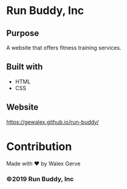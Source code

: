 # Run Buddy, Inc

## Purpose
A website that offers fitness training services.

## Built with
* HTML
* CSS

## Website
https://gewalex.github.io/run-buddy/

# Contribution
Made with ❤️ by Walex Gerve

### ©️2019 Run Buddy, Inc
